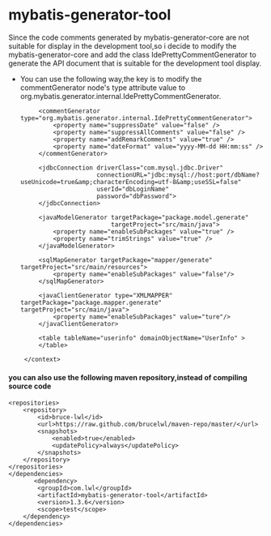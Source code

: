 # mybatis-generator-tool
Since the code comments generated by mybatis-generator-core are not suitable for display in the development tool,so i decide to modify the mybatis-generator-core and add the class IdePrettyCommentGenerator to generate the API document that is suitable for the development tool display.
* You can use the following way,the key is to modify the commentGenerator node's type attribute value to org.mybatis.generator.internal.IdePrettyCommentGenerator.


    <?xml version="1.0" encoding="UTF-8"?>
    <!DOCTYPE generatorConfiguration
            PUBLIC "-//mybatis.org//DTD MyBatis Generator Configuration 1.0//EN"
            "http://mybatis.org/dtd/mybatis-generator-config_1_0.dtd">
    
    <generatorConfiguration>
       <context id="userinfo" targetRuntime="MyBatis3DynamicSql">
           <property name="autoDelimitKeywords" value="true"/>
           <property name="beginningDelimiter" value="`"/>
           <property name="endingDelimiter" value="`"/>
           <property name="javaFileEncoding" value="UTF-8"/>
    
           <commentGenerator type="org.mybatis.generator.internal.IdePrettyCommentGenerator">
               <property name="suppressDate" value="false" />
               <property name="suppressAllComments" value="false" />
               <property name="addRemarkComments" value="true" />
               <property name="dateFormat" value="yyyy-MM-dd HH:mm:ss" />
           </commentGenerator>
    
           <jdbcConnection driverClass="com.mysql.jdbc.Driver"
                           connectionURL="jdbc:mysql://host:port/dbName?useUnicode=true&amp;characterEncoding=utf-8&amp;useSSL=false"
                           userId="dbLoginName"
                           password="dbPassword">
           </jdbcConnection>
    
           <javaModelGenerator targetPackage="package.model.generate"
                               targetProject="src/main/java">
               <property name="enableSubPackages" value="true" />
               <property name="trimStrings" value="true" />
           </javaModelGenerator>
    
           <sqlMapGenerator targetPackage="mapper/generate" targetProject="src/main/resources">
               <property name="enableSubPackages" value="false"/>
           </sqlMapGenerator>
    
           <javaClientGenerator type="XMLMAPPER" targetPackage="package.mapper.generate" targetProject="src/main/java">
               <property name="enableSubPackages" value="ture"/>
           </javaClientGenerator>
    
           <table tableName="userinfo" domainObjectName="UserInfo" >
           </table>
    
       </context>
    </generatorConfiguration>


#### you can also use the following maven repository,instead of compiling source code


    <repositories>
		<repository>
			<id>bruce-lwl</id>
			<url>https://raw.github.com/brucelwl/maven-repo/master/</url>
			<snapshots>
				<enabled>true</enabled>
				<updatePolicy>always</updatePolicy>
			</snapshots>
		</repository>
	</repositories>
	</dependencies>
	       <dependency>
    		<groupId>com.lwl</groupId>
    		<artifactId>mybatis-generator-tool</artifactId>
    		<version>1.3.6</version>
    		<scope>test</scope>
    	</dependency>
    </dependencies>
